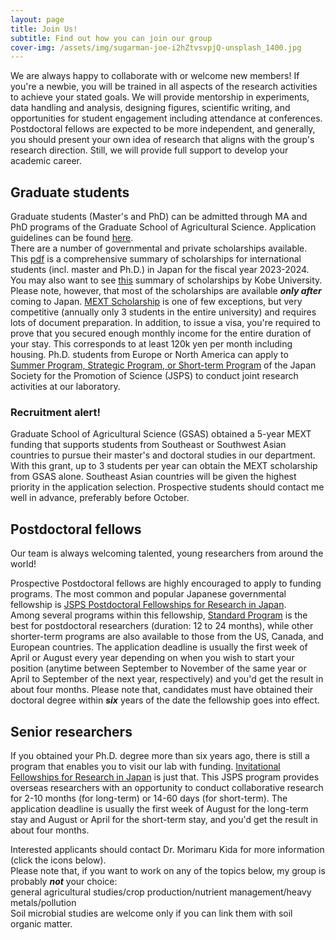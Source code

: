 ```yaml
---
layout: page
title: Join Us!
subtitle: Find out how you can join our group
cover-img: /assets/img/sugarman-joe-i2hZtvsvpjQ-unsplash_1400.jpg
---
```

We are always happy to collaborate with or welcome new members! If you're a newbie, you will be trained in all aspects of the research activities to achieve your stated goals. We will provide mentorship in experiments, data handling and analysis, designing figures, scientific writing, and opportunities for student engagement including attendance at conferences. Postdoctoral fellows are expected to be more independent, and generally, you should present your own idea of research that aligns with the group's research direction. Still, we will provide full support to develop your academic career.

## Graduate students
Graduate students (Master's and PhD) can be admitted through MA and PhD programs of the Graduate School of Agricultural Science. Application guidelines can be found [here](http://www.ans.kobe-u.ac.jp/english/nougakubu/admin.html).  
There are a number of governmental and private scholarships available.
This [pdf](https://www.studyinjapan.go.jp/en/_mt/2024/02/2023-2024Scholarship_Pamphlet_English.pdf) is a comprehensive summary of scholarships for international students (incl. master and Ph.D.) in Japan for the fiscal year 2023-2024. You may also want to see [this](https://www.kobe-u.ac.jp/en/study_in_kobe/scholarships/index.html) summary of scholarships by Kobe University.
Please note, however, that most of the scholarships are available _**only after**_ coming to Japan. [MEXT Scholarship](https://www.studyinjapan.go.jp/en/smap-stopj-applications-research.html) is one of few exceptions, but very competitive (annually only 3 students in the entire university) and requires lots of document preparation. In addition, to issue a visa, you're required to prove that you secured enough monthly income for the entire duration of your stay. This corresponds to at least 120k yen per month including housing.
Ph.D. students from Europe or North America can apply to [Summer Program, Strategic Program, or Short-term Program](https://www.jsps.go.jp/english/e-fellow/index.html) of the Japan Society for the Promotion of Science (JSPS) to conduct joint research activities at our laboratory.

### Recruitment alert!
Graduate School of Agricultural Science (GSAS) obtained a 5-year MEXT funding that supports students from Southeast or Southwest Asian countries to pursue their master's and doctoral studies in our department. With this grant, up to 3 students per year can obtain the MEXT scholarship from GSAS alone. Southeast Asian countries will be given the highest priority in the application selection. Prospective students should contact me well in advance, preferably before October.

## Postdoctoral fellows
Our team is always welcoming talented, young researchers from around the world!   

Prospective Postdoctoral fellows are highly encouraged to apply to funding programs.
The most common and popular Japanese governmental fellowship is [JSPS Postdoctoral Fellowships for Research in Japan](https://www.jsps.go.jp/english/e-fellow/index.html).  
Among several programs within this fellowship, [Standard Program](https://www.jsps.go.jp/english/e-ippan/index.html) is the best for postdoctoral researchers (duration: 12 to 24 months), while other shorter-term programs are also available to those from  the US, Canada, and European countries. The application deadline is usually the first week of April or August every year depending on when you wish to start your position (anytime between September to November of the same year or April to September of the next year, respectively) and you'd get the result in about four months. Please note that, candidates must have obtained their doctoral degree within ***six*** years of the date the fellowship goes into effect.    

## Senior researchers
If you obtained your Ph.D. degree more than six years ago, there is still a program that enables you to visit our lab with funding. [Invitational Fellowships for Research in Japan](https://www.jsps.go.jp/english/e-inv/index.html) is just that. This JSPS program provides overseas researchers with an opportunity to conduct collaborative research for 2-10 months (for long-term) or 14-60 days (for short-term). The application deadline is usually the first week of August for the long-term stay and August or April for the short-term stay, and you'd get the result in about four months. 

Interested applicants should contact Dr. Morimaru Kida for more information (click the icons below).  
Please note that, if you want to work on any of the topics below, my group is probably ***not*** your choice:  
general agricultural studies/crop production/nutrient management/heavy metals/pollution  
Soil microbial studies are welcome only if you can link them with soil organic matter.
